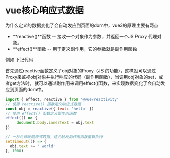 # vue核心响应式数据

为什么定义的数据变化了会自动发应到页面的dom中，vue3的原理主要有两点

- **reactive()**函数 -- 接收一个对象作为参数，并返回一个JS Proxy 代理对象。
- **effect()**函数 -- 用于定义副作用，它的参数就是副作用函数

例如 下记代码 

首先通过reactive函数定义了obj对象的Proxy（JS 的功能），这样就可以通过Proxy来监视obj对象并执行响应的代码（副作用函数），当调用obj对象的set，或者get方法时，就可以通过副作用来调用effect()函数，来实现数据变化了会自动发应到页面的dom中。

```js
import { effect, reactive } from '@vue/reactivity'
// 使用 reactive() 函数定义响应式数据
const obj = reactive({ text: 'hello' })
// 使用 effect() 函数定义副作用函数
effect(() => {
     document.body.innerText = obj.text
})

// 一秒后修改响应式数据，这会触发副作用函数重新执行
setTimeout(() => {
  obj.text += ' world'
}, 1000)
```

